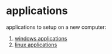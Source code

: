 # applications
applications to setup on a new computer: 
1. [windows applications](./windows.md)
2. [linux applications](./linux.md)
